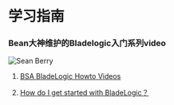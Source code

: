 # 学习指南

### Bean大神维护的Bladelogic入门系列video

![Sean Berry](https://communities.bmc.com/profile-image-display.jspa?imageID=10224&size=350)

1.  [BSA BladeLogic Howto Videos](https://communities.bmc.com/docs/DOC-22707)

2. [How do I get started with BladeLogic？](https://communities.bmc.com/docs/DOC-25086)
